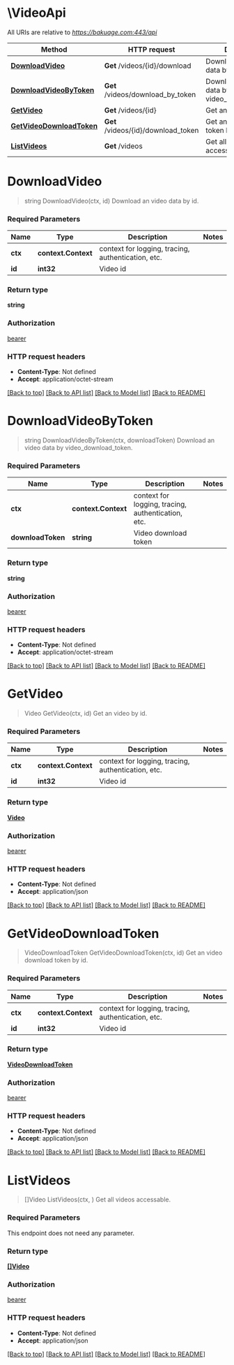 # \VideoApi

All URIs are relative to *https://bakuage.com:443/api*

Method | HTTP request | Description
------------- | ------------- | -------------
[**DownloadVideo**](VideoApi.md#DownloadVideo) | **Get** /videos/{id}/download | Download an video data by id.
[**DownloadVideoByToken**](VideoApi.md#DownloadVideoByToken) | **Get** /videos/download_by_token | Download an video data by video_download_token.
[**GetVideo**](VideoApi.md#GetVideo) | **Get** /videos/{id} | Get an video by id.
[**GetVideoDownloadToken**](VideoApi.md#GetVideoDownloadToken) | **Get** /videos/{id}/download_token | Get an video download token by id.
[**ListVideos**](VideoApi.md#ListVideos) | **Get** /videos | Get all videos accessable.


# **DownloadVideo**
> string DownloadVideo(ctx, id)
Download an video data by id.

### Required Parameters

Name | Type | Description  | Notes
------------- | ------------- | ------------- | -------------
 **ctx** | **context.Context** | context for logging, tracing, authentication, etc.
  **id** | **int32**| Video id | 

### Return type

**string**

### Authorization

[bearer](../README.md#bearer)

### HTTP request headers

 - **Content-Type**: Not defined
 - **Accept**: application/octet-stream

[[Back to top]](#) [[Back to API list]](../README.md#documentation-for-api-endpoints) [[Back to Model list]](../README.md#documentation-for-models) [[Back to README]](../README.md)

# **DownloadVideoByToken**
> string DownloadVideoByToken(ctx, downloadToken)
Download an video data by video_download_token.

### Required Parameters

Name | Type | Description  | Notes
------------- | ------------- | ------------- | -------------
 **ctx** | **context.Context** | context for logging, tracing, authentication, etc.
  **downloadToken** | **string**| Video download token | 

### Return type

**string**

### Authorization

[bearer](../README.md#bearer)

### HTTP request headers

 - **Content-Type**: Not defined
 - **Accept**: application/octet-stream

[[Back to top]](#) [[Back to API list]](../README.md#documentation-for-api-endpoints) [[Back to Model list]](../README.md#documentation-for-models) [[Back to README]](../README.md)

# **GetVideo**
> Video GetVideo(ctx, id)
Get an video by id.

### Required Parameters

Name | Type | Description  | Notes
------------- | ------------- | ------------- | -------------
 **ctx** | **context.Context** | context for logging, tracing, authentication, etc.
  **id** | **int32**| Video id | 

### Return type

[**Video**](Video.md)

### Authorization

[bearer](../README.md#bearer)

### HTTP request headers

 - **Content-Type**: Not defined
 - **Accept**: application/json

[[Back to top]](#) [[Back to API list]](../README.md#documentation-for-api-endpoints) [[Back to Model list]](../README.md#documentation-for-models) [[Back to README]](../README.md)

# **GetVideoDownloadToken**
> VideoDownloadToken GetVideoDownloadToken(ctx, id)
Get an video download token by id.

### Required Parameters

Name | Type | Description  | Notes
------------- | ------------- | ------------- | -------------
 **ctx** | **context.Context** | context for logging, tracing, authentication, etc.
  **id** | **int32**| Video id | 

### Return type

[**VideoDownloadToken**](VideoDownloadToken.md)

### Authorization

[bearer](../README.md#bearer)

### HTTP request headers

 - **Content-Type**: Not defined
 - **Accept**: application/json

[[Back to top]](#) [[Back to API list]](../README.md#documentation-for-api-endpoints) [[Back to Model list]](../README.md#documentation-for-models) [[Back to README]](../README.md)

# **ListVideos**
> []Video ListVideos(ctx, )
Get all videos accessable.

### Required Parameters
This endpoint does not need any parameter.

### Return type

[**[]Video**](Video.md)

### Authorization

[bearer](../README.md#bearer)

### HTTP request headers

 - **Content-Type**: Not defined
 - **Accept**: application/json

[[Back to top]](#) [[Back to API list]](../README.md#documentation-for-api-endpoints) [[Back to Model list]](../README.md#documentation-for-models) [[Back to README]](../README.md)

